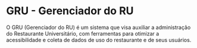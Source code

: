 # GRU - Gerenciador do RU

O GRU (Gerenciador do RU) é um sistema que visa auxiliar a administração do Restaurante Universitário, com ferramentas para otimizar a acessibilidade e coleta de dados de uso do restaurante e de seus usuários.
